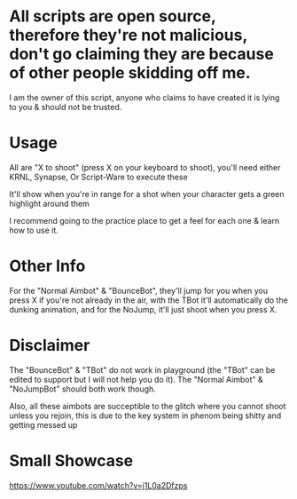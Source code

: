 # All scripts are open source, therefore they're not malicious, don't go claiming they are because of other people skidding off me.

I am the owner of this script, anyone who claims to have created it is lying to you & should not be trusted.

# Usage

All are "X to shoot" (press X on your keyboard to shoot), you'll need either KRNL, Synapse, Or Script-Ware to execute these

It'll show when you're in range for a shot when your character gets a green highlight around them

I recommend going to the practice place to get a feel for each one & learn how to use it.

# Other Info

For the "Normal Aimbot" & "BounceBot", they'll jump for you when you press X if you're not already in the air, with the TBot it'll automatically do the dunking animation, and for the NoJump, it'll just shoot when you press X.

# Disclaimer

The "BounceBot" & "TBot" do not work in playground (the "TBot" can be edited to support but I will not help you do it). The "Normal Aimbot" &  "NoJumpBot" should both work though.

Also, all these aimbots are succeptible to the glitch where you cannot shoot unless you rejoin, this is due to the key system in phenom being shitty and getting messed up

# Small Showcase

https://www.youtube.com/watch?v=j1L0a2Dfzps
